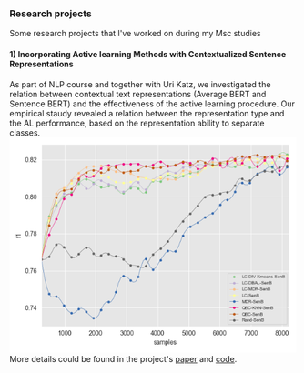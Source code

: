 

### Research projects

Some research projects that I've worked on during my Msc studies

#### 1) Incorporating Active learning Methods with Contextualized Sentence Representations

As part of NLP course and together with Uri Katz, we investigated the relation between contextual text representations (Average BERT and Sentence BERT) and the effectiveness of the active learning procedure. Our empirical staudy revealed a relation between the representation type and the AL performance, based on the representation ability to separate classes. 
![image](https://github.com/danielle-hausler/danielle-hausler.github.io/blob/main/images/mr_f1_SenB.png?raw=True)
More details could be found in the project's [paper](https://github.com/danielle-hausler/Incorporating_Active_learning_Methods_with_Contextualized_Sentence_Representations.pdf) and [code](https://github.com/daniellehausler/nlp_active_learning). 

  
